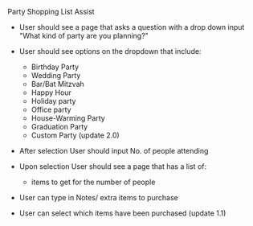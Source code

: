 Party Shopping List Assist

- User should see a page that asks a question with a drop down input
"What kind of party are you planning?"
- User should see options on the dropdown that include:
  - Birthday Party
  - Wedding Party
  - Bar/Bat Mitzvah
  - Happy Hour
  - Holiday party
  - Office party
  - House-Warming Party
  - Graduation Party
  - Custom Party (update 2.0)

- After selection User should input No. of people attending

- Upon selection User should see a page that has a list of:
  - items to get for the number of people


- User can type in Notes/ extra items to purchase
- User can select which items have been purchased
  (update 1.1)
